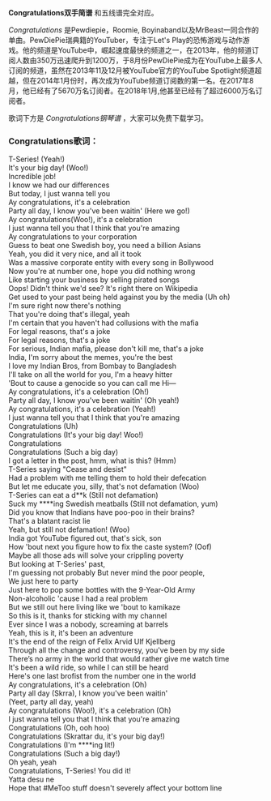 

**Congratulations双手简谱** 和五线谱完全对应。

_Congratulations_ 是Pewdiepie，Roomie,
Boyinaband以及MrBeast一同合作的单曲。PewDiePie瑞典籍的YouTuber，专注于Let's
Play的恐怖游戏与动作游戏。他的频道是YouTube中，崛起速度最快的频道之一，在2013年，他的频道订阅人数由350万迅速爬升到1200万，于8月份PewDiePie成为在YouTube上最多人订阅的频道，虽然在2013年11及12月被YouTube官方的YouTube
Spotlight频道超越，但在2014年1月份时，再次成为YouTube频道订阅数的第一名。在2017年8月，他已经有了5670万名订阅者。在2018年1月,他甚至已经有了超过6000万名订阅者。

歌词下方是 _Congratulations钢琴谱_ ，大家可以免费下载学习。

### Congratulations歌词：

T-Series! (Yeah!)  
It's your big day! (Woo!)  
Incredible job!  
I know we had our differences  
But today, I just wanna tell you  
Ay congratulations, it's a celebration  
Party all day, I know you've been waitin' (Here we go!)  
Ay congratulations(Woo!), it's a celebration  
I just wanna tell you that I think that you're amazing  
Ay congratulations to your corporation  
Guess to beat one Swedish boy, you need a billion Asians  
Yeah, you did it very nice, and all it took  
Was a massive corporate entity with every song in Bollywood  
Now you're at number one, hope you did nothing wrong  
Like starting your business by selling pirated songs  
Oops! Didn't think we'd see? It's right there on Wikipedia  
Get used to your past being held against you by the media (Uh oh)  
I'm sure right now there's nothing  
That you're doing that's illegal, yeah  
I'm certain that you haven't had collusions with the mafia  
For legal reasons, that's a joke  
For legal reasons, that's a joke  
For serious, Indian mafia, please don't kill me, that's a joke  
India, I'm sorry about the memes, you're the best  
I love my Indian Bros, from Bombay to Bangladesh  
I'll take on all the world for you, I'm a heavy hitter  
'Bout to cause a genocide so you can call me Hi—  
Ay congratulations, it's a celebration (Oh!)  
Party all day, I know you've been waitin' (Oh yeah!)  
Ay congratulations, it's a celebration (Yeah!)  
I just wanna tell you that I think that you're amazing  
Congratulations (Uh)  
Congratulations (It's your big day! Woo!)  
Congratulations  
Congratulations (Such a big day)  
I got a letter in the post, hmm, what is this? (Hmm)  
T-Series saying "Cease and desist"  
Had a problem with me telling them to hold their defecation  
But let me educate you, silly, that's not defamation (Woo)  
T-Series can eat a d**k (Still not defamation)  
Suck my ****ing Swedish meatballs (Still not defamation, yum)  
Did you know that Indians have poo-poo in their brains?  
That's a blatant racist lie  
Yeah, but still not defamation! (Woo)  
India got YouTube figured out, that's sick, son  
How 'bout next you figure how to fix the caste system? (Oof)  
Maybe all those ads will solve your crippling poverty  
But looking at T-Series' past,  
I'm guessing not probably But never mind the poor people,  
We just here to party  
Just here to pop some bottles with the 9-Year-Old Army  
Non-alcoholic 'cause I had a real problem  
But we still out here living like we 'bout to kamikaze  
So this is it, thanks for sticking with my channel  
Ever since I was a nobody, screaming at barrels  
Yeah, this is it, it's been an adventure  
It's the end of the reign of Felix Arvid Ulf Kjellberg  
Through all the change and controversy, you've been by my side  
There’s no army in the world that would rather give me watch time  
It's been a wild ride, so while I can still be heard  
Here's one last brofist from the number one in the world  
Ay congratulations, it's a celebration (Oh)  
Party all day (Skrra), I know you've been waitin'  
(Yeet, party all day, yeah)  
Ay congratulations (Woo!), it's a celebration (Oh)  
I just wanna tell you that I think that you're amazing  
Congratulations (Oh, ooh hoo)  
Congratulations (Skrattar du, it's your big day!)  
Congratulations (I'm ****ing lit!)  
Congratulations (Such a big day!)  
Oh yeah, yeah  
Congratulations, T-Series! You did it!  
Yatta desu ne  
Hope that #MeToo stuff doesn't severely affect your bottom line


